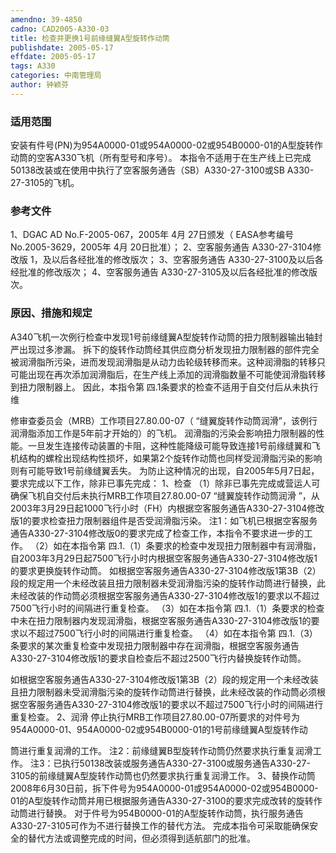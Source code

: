 ```yaml
---
amendno: 39-4850
cadno: CAD2005-A330-03
title: 检查并更换1号前缘缝翼A型旋转作动筒
publishdate: 2005-05-17
effdate: 2005-05-17
tags: A330
categories: 中南管理局
author: 钟颖芬
---
```


### 适用范围 
安装有件号(PN)为954A0000-01或954A0000-02或954B0000-01的A型旋转作动筒的空客A330飞机（所有型号和序号）。     本指令不适用于在生产线上已完成50138改装或在使用中执行了空客服务通告（SB）A330-27-3100或SB A330-27-3105的飞机。

### 参考文件
1、DGAC AD No.F-2005-067，2005年 4月 27日颁发（ EASA参考编号 No.2005-3629，2005年 4月 20日批准）；
 2、空客服务通告 A330-27-3104修改版 1，及以后各经批准的修改版次；
 3、空客服务通告 A330-27-3100及以后各经批准的修改版次；
 4、空客服务通告 A330-27-3105及以后各经批准的修改版次。

### 原因、措施和规定 
A340飞机一次例行检查中发现1号前缘缝翼A型旋转作动筒的扭力限制器输出轴封严出现过多渗漏。 
    拆下的旋转作动筒经其供应商分析发现扭力限制器的部件完全被润滑脂所污染，进而发现润滑脂是从动力齿轮级转移而来。这种润滑脂的转移只可能出现在再次添加润滑脂后，在生产线上添加的润滑脂数量不可能使润滑脂转移到扭力限制器上。 
    因此，本指令第
四.1条要求的检查不适用于自交付后从未执行维
  
修审查委员会（MRB）工作项目27.80.00-07（ “缝翼旋转作动筒润滑”，该例行润滑脂添加工作是5年前才开始的）的飞机。 
润滑脂的污染会影响扭力限制器的性能。一旦发生连接传动装置的卡阻，这种性能降级可能导致连接1号前缘缝翼和飞机结构的螺栓出现结构性损坏，如果第2个旋转作动筒也同样受润滑脂污染的影响则有可能导致1号前缘缝翼丢失。 
为防止这种情况的出现，自2005年5月7日起，要求完成以下工作，除非已事先完成： 
1、检查 
    （1）除非已事先完成或营运人可确保飞机自交付后未执行MRB工作项目27.80.00-07 “缝翼旋转作动筒润滑 ”，从2003年3月29日起1000飞行小时（FH）内根据空客服务通告A330-27-3104修改版1的要求检查扭力限制器组件是否受润滑脂污染。 
    注1：如飞机已根据空客服务通告A330-27-3104修改版0的要求完成了检查工作，本指令不要求进一步的工作。 
    （2）如在本指令第
四.1.（1）条要求的检查中发现扭力限制器中有润滑脂，自2003年3月29日起7500飞行小时内根据空客服务通告A330-27-3104修改版1的要求更换旋转作动筒。 
    如根据空客服务通告A330-27-3104修改版1第3B（2）段的规定用一个未经改装且扭力限制器未受润滑脂污染的旋转作动筒进行替换，此未经改装的作动筒必须根据空客服务通告A330-27-3104修改版1的要求以不超过7500飞行小时的间隔进行重复检查。 
    （3）如在本指令第
四.1.（1）条要求的检查中未在扭力限制器内发现润滑脂，根据空客服务通告A330-27-3104修改版1的要求以不超过7500飞行小时的间隔进行重复检查。 
    （4）如在本指令第
四.1.（3）条要求的某次重复检查中发现扭力限制器中存在润滑脂，根据空客服务通告A330-27-3104修改版1的要求自检查后不超过2500飞行内替换旋转作动筒。 

如根据空客服务通告A330-27-3104修改版1第3B（2）段的规定用一个未经改装且扭力限制器未受润滑脂污染的旋转作动筒进行替换，此未经改装的作动筒必须根据空客服务通告A330-27-3104修改版1的要求以不超过7500飞行小时的间隔进行重复检查。 
2、润滑    停止执行MRB工作项目27.80.00-07所要求的对件号为954A0000-01、954A0000-02或954B0000-01的1号前缘缝翼A型旋转作动
  
筒进行重复润滑的工作。 
    注2：前缘缝翼B型旋转作动筒仍然要求执行重复润滑工作。 
注3：已执行50138改装或服务通告A330-27-3100或服务通告A330-27-3105的前缘缝翼A型旋转作动筒也仍然要求执行重复润滑工作。 
    3、替换作动筒
    2008年6月30日前，拆下件号为954A0000-01或954A0000-02或954B0000-01的A型旋转作动筒并用已根据服务通告A330-27-3100的要求完成改转的旋转作动筒进行替换。 
    对于件号为954B0000-01的A型旋转作动筒，执行服务通告A330-27-3105可作为不进行替换工作的替代方法。 
    完成本指令可采取能确保安全的替代方法或调整完成的时间，但必须得到适航部门的批准。 
